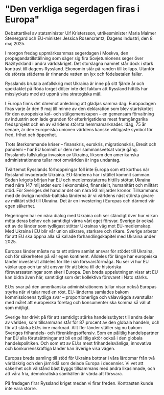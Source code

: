 # "Den verkliga segerdagen firas i Europa"

Debattartikel av statsminister Ulf Kristersson, utrikesminister Maria Malmer Stenergard och EU-minister Jessica Rosencrantz, Dagens Industri, den 8 maj 2025.

I morgon fredag uppmärksammas segerdagen i Moskva, den propagandatillställning som säger sig fira Sovjetunionens seger över Nazityskland i andra världskriget. Det storslagna namnet står dock i stark kontrast till dagens Ryssland. Ekonomin står på randen till kollaps. Utanför de största städerna är rinnande vatten en lyx och födelsetalen faller.

Rysslands brutala anfallskrig mot Ukraina är inne på sitt fjärde år och spektaklet på Röda torget döljer inte det faktum att Ryssland hittills har misslyckats med att uppnå sina strategiska mål.

I Europa finns det däremot anledning att glädjas samma dag. Europadagen firas varje år den 9 maj till minne av den deklaration som blev startskottet för den europeiska kol- och stålgemenskapen – en gemensam förvaltning av industrin som lade grunden för efterkrigstidens mest framgångsrika fredsprojekt och en av världens största hemmamarknader. Idag, 75 år senare, är den Europeiska unionen världens kanske viktigaste symbol för fred, frihet och öppenhet.

Trots återkommande kriser – finanskris, eurokris, migrationskris, Brexit och pandemi – har EU kommit ur dem mer sammansvetsat varje gång. Rysslands fullskaliga invasion av Ukraina, liksom den amerikanska administrationens tullar mot omvärlden är inga undantag.

Tvärtemot Rysslands förhoppningar föll inte Europa som ett korthus när Ryssland invaderade Ukraina. EU-länderna har i stället kommit samman. Sedan krigets början har EU och medlemsstaterna hittills stöttat Ukraina med nära 147 miljarder euro i ekonomiskt, finansiellt, humanitärt och militärt stöd. För Sveriges del handlar det om nära 93 miljarder kronor. Tillsammans med de övriga nordisk-baltiska länderna är vi världens näst största givare av militärt stöd till Ukraina. Det är en investering i Europas och därmed vår egen säkerhet.

Regeringen har en nära dialog med Ukraina och ser ständigt över hur vi kan möta deras behov och samtidigt värna vårt eget försvar. Sverige är också ett av de länder som tydligast stöttar Ukrainas väg mot EU-medlemskap. Med Ukraina i EU blir vår union säkrare, starkare och rikare. Sverige arbetar för att EU ska öppna alla så kallade förhandlingskapitel med Ukraina under 2025.

Europas länder måste nu ta ett större samlat ansvar för stödet till Ukraina, och för säkerheten på vår egen kontinent. Alldeles för länge har europeiska länder investerat alldeles för lite i sin försvarsförmåga. Nu ser vi hur EU växlar upp och tar sitt ansvar för att bidra till de historiska försvarssatsningar som sker i Europa. Den breda uppslutningen visar att EU kan bidra även här, samtidigt som det kollektiva försvaret i Nato stärks.

EU:s svar på den amerikanska administrationens tullar visar också Europas styrka när vi talar med en röst. EU-länderna samlades bakom kommissionens tydliga svar – proportionerliga och välavvägda svarstullar med målet att europeiska företag och konsumenter ska komma så väl ut som möjligt.

Sverige har drivit på för att samtidigt stärka handelsutbytet till andra delar av världen, som tillsammans står för 87 procent av den globala handeln, och för att stärka EU:s inre marknad. Allt fler länder ställer sig nu bakom Sveriges frihandels- och förenklingsoffensiv. Som en pålitlig handelspartner har EU alla förutsättningar att bli en pålitlig aktör också i den globala handelspolitiken. Och som ett av EU:s mest frihandelsvänliga, innovativa och konkurrenskraftiga länder kan Sverige visa vägen.

Europas breda samling till stöd för Ukraina bottnar i våra lärdomar från två världskrig och den järnridå som delade Europa i decennier. Vi vet att säkerhet och välstånd bäst byggs tillsammans med andra likasinnade, och att våra fria, demokratiska samhällen är värda att försvara.

På fredagen firar Ryssland kriget medan vi firar freden. Kontrasten kunde inte vara större.

